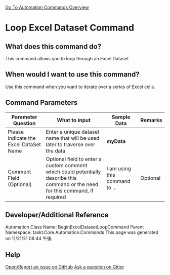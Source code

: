 <!--TITLE: Loop Excel Dataset Command -->
<!-- SUBTITLE: a command in the Loop Commands group. -->
[Go To Automation Commands Overview](/automation-commands.md)


# Loop Excel Dataset Command


## What does this command do?
This command allows you to loop through an Excel Dataset


## When would I want to use this command?
Use this command when you want to iterate over a series of Excel cells.


## Command Parameters
| Parameter Question   	| What to input  	|  Sample Data 	| Remarks  	|
| ---                    | ---               | ---           | ---       |
|Please indicate the Excel DataSet Name|Enter a unique dataset name that will be used later to traverse over the data|**myData**||
|Comment Field (Optional)|Optional field to enter a custom comment which could potentially describe this command or the need for this command, if required|I am using this command to ...|Optional|






## Developer/Additional Reference
Automation Class Name: BeginExcelDatasetLoopCommand
Parent Namespace: taskt.Core.Automation.Commands
This page was generated on 11/21/21 08:44 午後


## Help
[Open/Report an issue on GitHub](https://github.com/saucepleez/taskt/issues/new)
[Ask a question on Gitter](https://gitter.im/taskt-rpa/Lobby)
